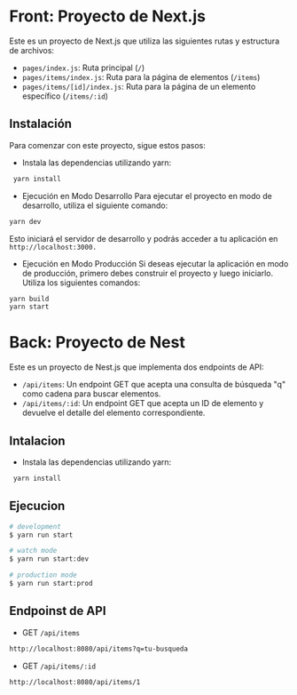 # Front: Proyecto de Next.js

Este es un proyecto de Next.js que utiliza las siguientes rutas y estructura de archivos:

- `pages/index.js`: Ruta principal (`/`)
- `pages/items/index.js`: Ruta para la página de elementos (`/items`)
- `pages/items/[id]/index.js`: Ruta para la página de un elemento específico (`/items/:id`)

## Instalación

Para comenzar con este proyecto, sigue estos pasos:

- Instala las dependencias utilizando yarn: 
```bash
 yarn install
```
- Ejecución en Modo Desarrollo
Para ejecutar el proyecto en modo de desarrollo, utiliza el siguiente comando:

```bash
yarn dev
```
Esto iniciará el servidor de desarrollo y podrás acceder a tu aplicación en `http://localhost:3000.`

- Ejecución en Modo Producción
Si deseas ejecutar la aplicación en modo de producción, primero debes construir el proyecto y luego iniciarlo. Utiliza los siguientes comandos:
```bash
yarn build
yarn start
```

# Back: Proyecto de Nest

Este es un proyecto de Nest.js que implementa dos endpoints de API:

- `/api/items`: Un endpoint GET que acepta una consulta de búsqueda "q" como cadena para buscar elementos.
- `/api/items/:id`: Un endpoint GET que acepta un ID de elemento y devuelve el detalle del elemento correspondiente.


## Intalacion
- Instala las dependencias utilizando yarn: 
```bash
 yarn install
```

## Ejecucion 
```bash
# development
$ yarn run start

# watch mode
$ yarn run start:dev

# production mode
$ yarn run start:prod
```

## Endpoinst de API

- GET `/api/items`
```bash
http://localhost:8080/api/items?q=tu-busqueda
```

- GET `/api/items/:id`
```bash
http://localhost:8080/api/items/1
```